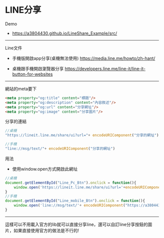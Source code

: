 # LINE分享

Demo
* https://a3804430.github.io/LineShare_Example/src/

----

Line文件

* 手機版開啟app分享(桌機無法使用)
<https://media.line.me/howto/zh-hant/>

* 桌機跟手機開啟瀏覽器分享
<https://developers.line.me/line-it/line-it-button-for-websites>

----
網站的meta要下
```html
<meta property="og:title" content="標題"/>
<meta property="og:description" content="內容敘述"/>
<meta property="og:url" content="分享網址"/>
<meta property="og:image" content="分享圖片"/>
```


分享的連結
```javascript
//桌機
"https://lineit.line.me/share/ui?url="+ encodeURIComponent("分享的網址")

//手機
"line://msg/text/"+ encodeURIComponent("分享的網址")
```


用法
* 使用window.open方式開啟此網址

```javascript
//桌機
document.getElementById("Line_Pc_Btn").onclick = function(){
    window.open('https://lineit.line.me/share/ui?url='+encodeURIComponent("https://a3804430.github.io/LineShare_Example/src/"),"_blank","toolbar=yes,location=yes,directories=no,status=no, menubar=yes,scrollbars=yes,resizable=no, copyhistory=yes,width=600,height=400")
}
//手機
document.getElementById("Line_mobile_Btn").onclick = function(){
    window.open('line://msg/text/'+ encodeURIComponent("https://a3804430.github.io/LineShare_Example/src/"),"_blank","toolbar=yes,location=yes,directories=no,status=no, menubar=yes,scrollbars=yes,resizable=no, copyhistory=yes,width=600,height=400")
}
```

----

這樣可以不用載入官方的lib就可以直接分享line，還可以自訂line分享按鈕的圖片，如果直接使用官方的做法是不行的!

